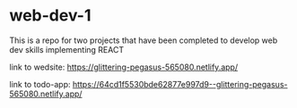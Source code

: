 # web-dev-1
This is a repo for two projects that have been completed to develop web dev skills implementing REACT

link to wedsite:
https://glittering-pegasus-565080.netlify.app/

link to todo-app:
https://64cd1f5530bde62877e997d9--glittering-pegasus-565080.netlify.app/
